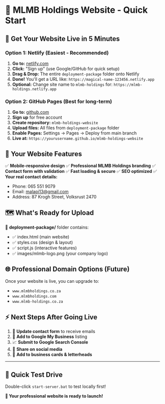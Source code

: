 # 🚀 MLMB Holdings Website - Quick Start

## 🎯 **Get Your Website Live in 5 Minutes**

### Option 1: Netlify (Easiest - Recommended)
1. **Go to:** [netlify.com](https://netlify.com)
2. **Click:** "Sign up" (use Google/GitHub for quick setup)
3. **Drag & Drop:** The entire `deployment-package` folder onto Netlify
4. **Done!** You'll get a URL like: `https://magical-name-123456.netlify.app`
5. **Optional:** Change site name to `mlmb-holdings` for: `https://mlmb-holdings.netlify.app`

### Option 2: GitHub Pages (Best for long-term)
1. **Go to:** [github.com](https://github.com)
2. **Sign up** for free account
3. **Create repository:** `mlmb-holdings-website`
4. **Upload files:** All files from `deployment-package` folder
5. **Enable Pages:** Settings → Pages → Deploy from main branch
6. **Live at:** `https://yourusername.github.io/mlmb-holdings-website`

## 📱 **Your Website Features**
✅ **Mobile-responsive design**
✅ **Professional MLMB Holdings branding**
✅ **Contact form with validation**
✅ **Fast loading & secure**
✅ **SEO optimized**
✅ **Your real contact details:**
- Phone: 065 551 9079
- Email: malapi13@gmail.com
- Address: 87 Krogh Street, Volksrust 2470

## 🗺️ **What's Ready for Upload**
📁 **deployment-package/** folder contains:
- ✅ index.html (main website)
- ✅ styles.css (design & layout)
- ✅ script.js (interactive features)
- ✅ images/mlmb-logo.png (your company logo)

## 🌐 **Professional Domain Options (Future)**
Once your website is live, you can upgrade to:
- `www.mlmbholdings.co.za`
- `www.mlmbholdings.com`
- `www.mlmb-holdings.co.za`

## ⚡ **Next Steps After Going Live**
1. 📧 **Update contact form** to receive emails
2. 📱 **Add to Google My Business** listing
3. 📈 **Submit to Google Search Console**
4. 📲 **Share on social media**
5. 💼 **Add to business cards & letterheads**

---

## 🎡 **Quick Test Drive**
Double-click `start-server.bat` to test locally first!

**🚀 Your professional website is ready to launch!**

